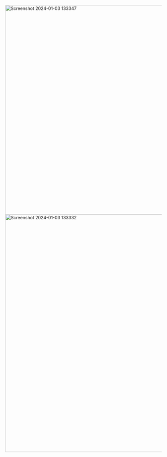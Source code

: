 <img width="673" alt="Screenshot 2024-01-03 133347" src="https://github.com/kplupadhyay/Figma_ass/assets/122803244/38e6a1c9-ff6e-4318-9eb6-5f0b1545223a">
<img width="765" alt="Screenshot 2024-01-03 133332" src="https://github.com/kplupadhyay/Figma_ass/assets/122803244/919a4a1b-f121-49fe-a115-bc2ba7d4414e">
